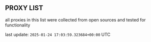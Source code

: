 ## PROXY LIST

all proxies in this list were collected from open sources and tested for functionality

last update: `2025-01-24 17:03:59.323684+00:00` UTC
